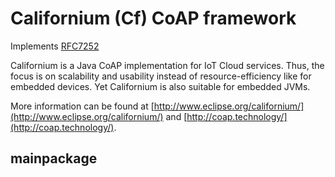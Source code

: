 Californium (Cf) CoAP framework
===============================

Implements [RFC7252](http://tools.ietf.org/html/rfc7252)

Californium is a Java CoAP implementation for IoT Cloud services.
Thus, the focus is on scalability and usability instead of resource-efficiency
like for embedded devices. Yet Californium is also suitable for embedded JVMs.

More information can be found at
[http://www.eclipse.org/californium/](http://www.eclipse.org/californium/)
and [http://coap.technology/](http://coap.technology/).

mainpackage
-----------
